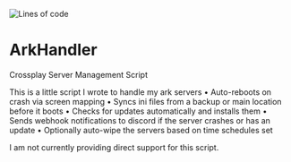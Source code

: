 ![Lines of code](https://img.shields.io/tokei/lines/github/vertyco/ArkHandler?style=plastic)

# ArkHandler

Crossplay Server Management Script

This is a little script I wrote to handle my ark servers
• Auto-reboots on crash via screen mapping
• Syncs ini files from a backup or main location before it boots
• Checks for updates automatically and installs them
• Sends webhook notifications to discord if the server crashes or has an update
• Optionally auto-wipe the servers based on time schedules set

I am not currently providing direct support for this script.
